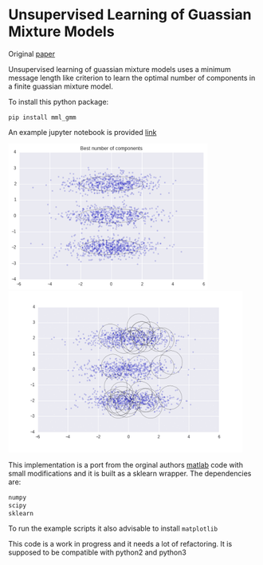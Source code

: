 # Unsupervised Learning of Guassian Mixture Models

Original [paper](http://www.lx.it.pt/~mtf/IEEE_TPAMI_2002.pdf)

Unsupervised learning of guassian mixture models uses a minimum message length like criterion to learn the optimal number of components in a finite guassian mixture model. 

To install this python package:
```
pip install mml_gmm
```
An example jupyter notebook is provided [link](./notebooks/tutorial.ipynb)

<p float="left">
  <img src="./figures/best_number_components.png" width="400" /> 
  <img src="./figures/animated.gif" width="470" />
</p>

This implementation is a port from the orginal authors [matlab](http://www.lx.it.pt/~mtf/mixturecode2.zip) code with small modifications and it is built as a sklearn wrapper. The dependencies are:
```
numpy
scipy
sklearn
```
To run the example scripts it also advisable to install `matplotlib`

This code is a work in progress and it needs a lot of refactoring. It is supposed to be compatible with python2 and python3
